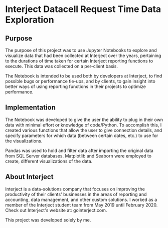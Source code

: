 # Interject Datacell Request Time Data Exploration

## Purpose

The purpose of this project was to use Jupyter Notebooks to explore and visualize data that had been collected at Interject over the years, pertaining to the durations of time taken for certain Interject reporting functions to execute. This data was collected on a per-client basis.

The Notebook is intended to be used both by developers at Interject, to find possible bugs or performance tie-ups, and by clients, to gain insight into better ways of using reporting functions in their projects to optimize performance.

## Implementation

The Notebook was developed to give the user the ability to plug in their own data with minimal effort or knowledge of code/Python. To accomplish this, I created various functions that allow the user to give connection details, and specify parameters for which data (between certain dates, etc.) to use for the visualizations.

Pandas was used to hold and filter data after importing the original data from SQL Server databases. Matplotlib and Seaborn were employed to create, different visualizations of the data.

## About Interject

Interject is a data-solutions company that focuses on improving the productivity of their clients' businesses in the areas of reporting and accounting, data management, and other custom solutions. I worked as a member of the Interject student team from May 2019 until February 2020. Check out Interject's website at: gointerject.com.

This project was developed solely by me.
